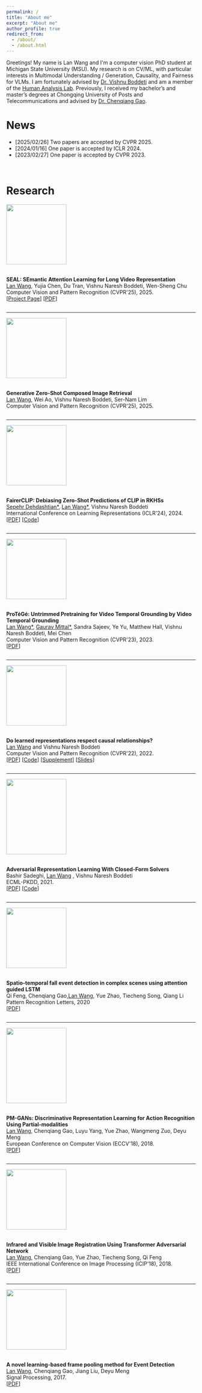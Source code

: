 ```yaml
---
permalink: /
title: "About me"
excerpt: "About me"
author_profile: true
redirect_from: 
  - /about/
  - /about.html
---
```


Greetings! My name is Lan Wang and I'm a computer vision PhD student at Michigan State University (MSU). My research is on CV/ML, with particular interests in Multimodal Understanding / Generation, Causality, and Fairness for VLMs. I am fortunately advised by [Dr. Vishnu Boddeti](https://vishnu.boddeti.net/) and am a member of the [Human Analysis Lab](http://hal.cse.msu.edu/). Previously, I received my bachelor’s and master’s degrees at Chongqing University of Posts and Telecommunications and advised by [Dr. Chenqiang Gao](https://gaocq.github.io/).

News
======
* [2025/02/26] Two papers are accepted by CVPR 2025.
* [2024/01/16] One paper is accepted by ICLR 2024.
* [2023/02/27] One paper is accepted by CVPR 2023.

<br/>

Research
======
<div class="row">
  <div class="column left">
    <img align="left" width="160" height="160" src="https://github.com/lan-lw/lanwang.github.io/blob/master/images/cvpr2025_01.jpg?raw=true">  
  </div>
  <div class="column middle">&nbsp;</div>
  <div class="column right">
    <p>
      <strong>SEAL: SEmantic Attention Learning for Long Video Representation </strong><br/>
      <u>Lan Wang</u>, Yujia Chen, Du Tran, Vishnu Naresh Boddeti, Wen-Sheng Chu <br/>
      Computer Vision and Pattern Recognition (CVPR'25), 2025.<br/>
      [<a href="https://seal-lvu.github.io/">Project Page</a>]
      [<a href="https://arxiv.org/pdf/2412.01798">PDF</a>]
    </p>
  </div>
</div>

___
<div class="row">
  <div class="column left">
    <img align="left" width="160" height="160" src="https://github.com/lan-lw/lanwang.github.io/blob/master/images/cvpr2025_02.jpg?raw=true">  
  </div>
  <div class="column middle">&nbsp;</div>
  <div class="column right">
    <p>
      <strong>Generative Zero-Shot Composed Image Retrieval </strong><br/>
      <u>Lan Wang</u>, Wei Ao, Vishnu Naresh Boddeti, Ser-Nam Lim <br/>
      Computer Vision and Pattern Recognition (CVPR'25), 2025.<br/>
    </p>
  </div>
</div>

___
<div class="row">
  <div class="column left">
    <img align="left" width="160" height="160" src="https://github.com/lan-lw/lanwang.github.io/blob/master/images/iclr24.jpg?raw=true">  
  </div>
  <div class="column middle">&nbsp;</div>
  <div class="column right">
    <p>
      <strong>FairerCLIP: Debiasing Zero-Shot Predictions of CLIP in RKHSs </strong><br/>
      <u>Sepehr Dehdashtian*</u>, <u>Lan Wang*</u>, Vishnu Naresh Boddeti <br/>
      International Conference on Learning Representations (ICLR'24), 2024.<br/>
      [<a href="https://hal.cse.msu.edu/assets/pdfs/papers/2024-iclr-fairerclip-debiasing-clip-zero-shot-predictions-rkhs.pdf">PDF</a>]
      [<a href="https://github.com/human-analysis/FairerCLIP">Code</a>]
    </p>
  </div>
</div>

___

<div class="row">
  <div class="column left">
    <img align="left" width="160" height="160" src="https://github.com/lan-lw/lanwang.github.io/blob/master/images/cvpr23.png?raw=true">  
  </div>
  <div class="column middle">&nbsp;</div>
  <div class="column right">
    <p>
      <strong>ProTéGé: Untrimmed Pretraining for Video Temporal Grounding by Video Temporal Grounding </strong><br/>
      <u>Lan Wang*</u>, <u>Gaurav Mittal*</u>, Sandra Sajeev, Ye Yu, Matthew Hall, Vishnu Naresh Boddeti, Mei Chen <br/>
      Computer Vision and Pattern Recognition (CVPR'23), 2023.<br/>
      [<a href="https://openaccess.thecvf.com/content/CVPR2023/papers/Wang_ProTeGe_Untrimmed_Pretraining_for_Video_Temporal_Grounding_by_Video_Temporal_CVPR_2023_paper.pdf">PDF</a>]
    </p>
  </div>
</div>

___

<div class="row">
  <div class="column left">
    <img align="left" width="160" height="160" src="https://github.com/lan-lw/lanwang.github.io/blob/master/images/cvpr22.png?raw=true">  
  </div>
  <div class="column middle">&nbsp;</div>
  <div class="column right">
    <p>
      <strong>Do learned representations respect causal relationships?</strong><br/>
      <u>Lan Wang</u> and Vishnu Naresh Boddeti<br/>
      Computer Vision and Pattern Recognition (CVPR'22), 2022.<br/>
      [<a href="http://hal.cse.msu.edu/assets/pdfs/papers/2022-cvpr-do-representations-respect-causal-relations.pdf">PDF</a>]
      [<a href="https://github.com/human-analysis/causal-relations-between-representations">Code</a>]
      [<a href="http://hal.cse.msu.edu/assets/pdfs/papers/2022-cvpr-do-representations-respect-causal-relations-supp.pdf">Supplement</a>]
      [<a href="http://hal.cse.msu.edu/assets/slides/papers/2022-cvpr-do-representations-respect-causal-relations.pdf)">Slides</a>]
    </p>
  </div>
</div>

___

<div class="row">
  <div class="column left">
    <img align="left" width="160" height="200" src="https://github.com/lan-lw/lanwang.github.io/blob/master/images/ecml21.png?raw=true">  
  </div>
  <div class="column middle">&nbsp;</div>
  <div class="column right">
    <p>
      <strong>Adversarial Representation Learning With Closed-Form Solvers</strong><br/>
      Bashir Sadeghi, <u>Lan Wang</u> , Vishnu Naresh Boddeti<br/>
      ECML-PKDD, 2021. <br/>
      [<a href="http://hal.cse.msu.edu/assets/pdfs/papers/2021-ecml-pkdd-adversarial-representation-learning-closed-form-solvers.pdf">PDF</a>]
      [<a href="https://github.com/human-analysis/closed-form-adversarial-representation-learning">Code</a>]
    </p>
  </div>
</div>

___

<div class="row">
  <div class="column left">
    <img align="left" width="160" height="160" src="https://github.com/lan-lw/lanwang.github.io/blob/master/images/prl21.png?raw=true">  
  </div>
  <div class="column middle">&nbsp;</div>
  <div class="column right">
    <p>
      <strong>Spatio-temporal fall event detection in complex scenes using attention guided LSTM</strong><br/>
     Qi Feng, Chenqiang Gao,<u>Lan Wang</u>, Yue Zhao, Tiecheng Song, Qiang Li<br/>
      Pattern Recognition Letters, 2020 <br/>
      [<a href="https://www.sciencedirect.com/science/article/pii/S016786551830504X?casa_token=_88dc-K4890AAAAA:JEbqBmiVLeZraVbW2S0gElgnDuEeRN-03ECYqiZ5vSO-LyEAk5Py-rtgCqKbrYYIUYuWVsgUNw">PDF</a>]
    </p>
  </div>
</div>

___

<div class="row">
  <div class="column left">
    <img align="left" width="160" height="200" src="https://github.com/lan-lw/lanwang.github.io/blob/master/images/eccv18.png?raw=true">  
  </div>
  <div class="column middle">&nbsp;</div>
  <div class="column right">
    <p>
      <strong>PM-GANs: Discriminative Representation Learning for Action Recognition Using Partial-modalities</strong><br/>
     <u>Lan Wang</u>, Chenqiang Gao, Luyu Yang, Yue Zhao, Wangmeng Zuo, Deyu Meng<br/>
      European Conference on Computer Vision (ECCV'18), 2018. <br/>
      [<a href="https://openaccess.thecvf.com/content_ECCV_2018/papers/Lan_Wang_PM-GANs_Discriminative_Representation_ECCV_2018_paper.pdf">PDF</a>]
    </p>
  </div>
</div>

___

<div class="row">
  <div class="column left">
    <img align="left" height="160" width="160" src="https://github.com/lan-lw/lanwang.github.io/blob/master/images/icip18.png?raw=true">  
  </div>
  <div class="column middle">&nbsp;</div>
  <div class="column right">
    <p>
      <strong>Infrared and Visible Image Registration Using Transformer Adversarial Network</strong><br/>
     <u>Lan Wang</u>, Chenqiang Gao, Yue Zhao, Tiecheng Song, Qi Feng<br/>
      IEEE International Conference on Image Processing (ICIP'18), 2018. <br/>
      [<a href="https://drive.google.com/file/d/1Q7YHvQqDLo5VrPhi5ROaiS_jg4bZ7UTM/view">PDF</a>]
    </p>
  </div>
</div>

___

<div class="row">
  <div class="column left">
    <img align="left" width="160" height="160" src="https://github.com/lan-lw/lanwang.github.io/blob/master/images/sp17.png?raw=true">  
  </div>
  <div class="column middle">&nbsp;</div>
  <div class="column right">
    <p>
      <strong>A novel learning-based frame pooling method for Event Detection</strong><br/>
     <u>Lan Wang</u>, Chenqiang Gao, Jiang Liu, Deyu Meng<br/>
      Signal Processing, 2017. <br/>
      [<a href="https://www.sciencedirect.com/science/article/pii/S0165168417301676/pdfft?casa_token=9MvBZDV7WQsAAAAA:Xc6xQs_7DjzlKSLt6xayTlNLQn12iUP48zUpEfuzhij_c-TwofLX-02U5b4cbuBvP76DUpetSg&md5=84ab1933811a73d58728ffe0d6fd22f9&pid=1-s2.0-S0165168417301676-main.pdf">PDF</a>]
    </p>
  </div>
</div>

<br/>
